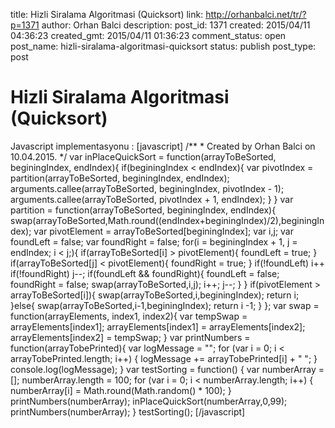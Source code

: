 title: Hizli Siralama Algoritmasi (Quicksort)
link: http://orhanbalci.net/tr/?p=1371
author: Orhan Balci
description: 
post_id: 1371
created: 2015/04/11 04:36:23
created_gmt: 2015/04/11 01:36:23
comment_status: open
post_name: hizli-siralama-algoritmasi-quicksort
status: publish
post_type: post

# Hizli Siralama Algoritmasi (Quicksort)

Javascript implementasyonu : [javascript] /** * Created by Orhan Balci on 10.04.2015. */ var inPlaceQuickSort = function(arrayToBeSorted, beginingIndex, endIndex){ if(beginingIndex < endIndex){ var pivotIndex = partition(arrayToBeSorted, beginingIndex, endIndex); arguments.callee(arrayToBeSorted, beginingIndex, pivotIndex - 1); arguments.callee(arrayToBeSorted, pivotIndex + 1, endIndex); } } var partition = function(arrayToBeSorted, beginingIndex, endIndex){ swap(arrayToBeSorted,Math.round((endIndex+beginingIndex)/2),beginingIndex); var pivotElement = arrayToBeSorted[beginingIndex]; var i,j; var foundLeft = false; var foundRight = false; for(i = beginingIndex + 1, j = endIndex; i < j;){ if(arrayToBeSorted[i] > pivotElement){ foundLeft = true; } if(arrayToBeSorted[j] < pivotElement){ foundRight = true; } if(!foundLeft) i++ if(!foundRight) j--; if(foundLeft && foundRight){ foundLeft = false; foundRight = false; swap(arrayToBeSorted,i,j); i++; j--; } } if(pivotElement > arrayToBeSorted[i]){ swap(arrayToBeSorted,i,beginingIndex); return i; }else{ swap(arrayToBeSorted,i-1,beginingIndex); return i -1; } }; var swap = function(arrayElements, index1, index2){ var tempSwap = arrayElements[index1]; arrayElements[index1] = arrayElements[index2]; arrayElements[index2] = tempSwap; } var printNumbers = function(arrayTobePrinted){ var logMessage = ""; for (var i = 0; i < arrayTobePrinted.length; i++) { logMessage += arrayTobePrinted[i] + " "; } console.log(logMessage); } var testSorting = function() { var numberArray = []; numberArray.length = 100; for (var i = 0; i < numberArray.length; i++) { numberArray[i] = Math.round(Math.random() * 100); } printNumbers(numberArray); inPlaceQuickSort(numberArray,0,99); printNumbers(numberArray); } testSorting(); [/javascript]